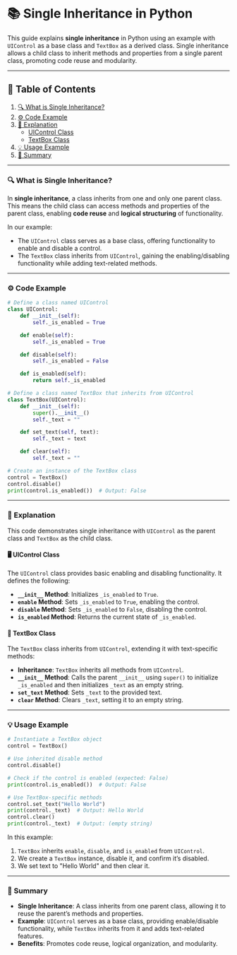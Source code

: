 # 📚 Single Inheritance in Python

This guide explains **single inheritance** in Python using an example with `UIControl` as a base class and `TextBox` as a derived class. Single inheritance allows a child class to inherit methods and properties from a single parent class, promoting code reuse and modularity.

---

## 📑 Table of Contents

1. [🔍 What is Single Inheritance?](#-what-is-single-inheritance)
2. [⚙️ Code Example](#-code-example)
3. [📝 Explanation](#-explanation)
   - [UIControl Class](#uicontrol-class)
   - [TextBox Class](#textbox-class)
4. [💡 Usage Example](#-usage-example)
5. [📜 Summary](#-summary)

---

### 🔍 What is Single Inheritance?

In **single inheritance**, a class inherits from one and only one parent class. This means the child class can access methods and properties of the parent class, enabling **code reuse** and **logical structuring** of functionality.

In our example:
- The `UIControl` class serves as a base class, offering functionality to enable and disable a control.
- The `TextBox` class inherits from `UIControl`, gaining the enabling/disabling functionality while adding text-related methods.

---

### ⚙️ Code Example

```python
# Define a class named UIControl
class UIControl:
    def __init__(self):
        self._is_enabled = True

    def enable(self):
        self._is_enabled = True

    def disable(self):
        self._is_enabled = False

    def is_enabled(self):
        return self._is_enabled

# Define a class named TextBox that inherits from UIControl
class TextBox(UIControl):
    def __init__(self):
        super().__init__()
        self._text = ""

    def set_text(self, text):
        self._text = text

    def clear(self):
        self._text = ""

# Create an instance of the TextBox class
control = TextBox()
control.disable()
print(control.is_enabled())  # Output: False
```

---

### 📝 Explanation

This code demonstrates single inheritance with `UIControl` as the parent class and `TextBox` as the child class. 

#### 🖥️ UIControl Class

The `UIControl` class provides basic enabling and disabling functionality. It defines the following:

- **`__init__` Method**: Initializes `_is_enabled` to `True`.
- **`enable` Method**: Sets `_is_enabled` to `True`, enabling the control.
- **`disable` Method**: Sets `_is_enabled` to `False`, disabling the control.
- **`is_enabled` Method**: Returns the current state of `_is_enabled`.

#### 📝 TextBox Class

The `TextBox` class inherits from `UIControl`, extending it with text-specific methods:

- **Inheritance**: `TextBox` inherits all methods from `UIControl`.
- **`__init__` Method**: Calls the parent `__init__` using `super()` to initialize `_is_enabled` and then initializes `_text` as an empty string.
- **`set_text` Method**: Sets `_text` to the provided text.
- **`clear` Method**: Clears `_text`, setting it to an empty string.

---

### 💡 Usage Example

```python
# Instantiate a TextBox object
control = TextBox()

# Use inherited disable method
control.disable()

# Check if the control is enabled (expected: False)
print(control.is_enabled())  # Output: False

# Use TextBox-specific methods
control.set_text("Hello World")
print(control._text)  # Output: Hello World
control.clear()
print(control._text)  # Output: (empty string)
```

In this example:
1. `TextBox` inherits `enable`, `disable`, and `is_enabled` from `UIControl`.
2. We create a `TextBox` instance, disable it, and confirm it’s disabled.
3. We set text to "Hello World" and then clear it.

---

### 📜 Summary

- **Single Inheritance**: A class inherits from one parent class, allowing it to reuse the parent’s methods and properties.
- **Example**: `UIControl` serves as a base class, providing enable/disable functionality, while `TextBox` inherits from it and adds text-related features.
- **Benefits**: Promotes code reuse, logical organization, and modularity.

